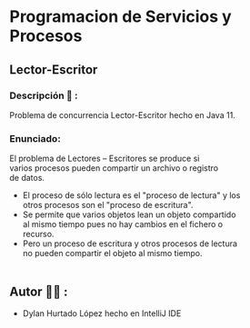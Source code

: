 # Programacion de Servicios y Procesos

## Lector-Escritor
### Descripción 📝 :
Problema de concurrencia Lector-Escritor hecho en Java 11.<br />

### Enunciado:<br />
El problema de Lectores – Escritores se produce si <br />
varios procesos pueden compartir un archivo o registro <br />
de datos.<br />
* El proceso de sólo lectura es el "proceso de lectura" y los <br />
otros procesos son el "proceso de escritura".<br />
* Se permite que varios objetos lean un objeto compartido <br />
al mismo tiempo pues no hay cambios en el fichero o <br />
recurso.<br />
* Pero un proceso de escritura y otros procesos de lectura <br />
no pueden compartir el objeto al mismo tiempo.<br /><br />


## Autor ✍🏻 :

* Dylan Hurtado López hecho en IntelliJ IDE
